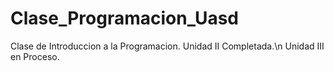 # Clase_Programacion_Uasd
Clase de Introduccion a la Programacion.
Unidad II Completada.\n
Unidad III en Proceso.
